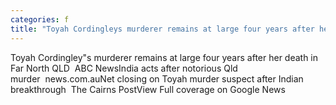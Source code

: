 ```yaml
---
categories: f
title: "Toyah Cordingleys murderer remains at large four years after her death in Far North QLD  ABC News"
---
```

Toyah Cordingley"s murderer remains at large four years after her death in Far North QLD&nbsp;&nbsp;ABC NewsIndia acts after notorious Qld murder&nbsp;&nbsp;news.com.auNet closing on Toyah murder suspect after Indian breakthrough&nbsp;&nbsp;The Cairns PostView Full coverage on Google News